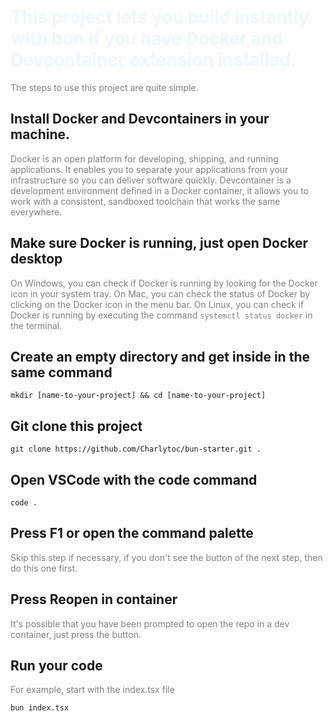 # This project lets you build instantly with bun if you have Docker and Devcontainer extension installed.
The steps to use this project are quite simple.

## Install Docker and Devcontainers in your machine.
Docker is an open platform for developing, shipping, and running applications. It enables you to separate your applications from your infrastructure so you can deliver software quickly. Devcontainer is a development environment defined in a Docker container, it allows you to work with a consistent, sandboxed toolchain that works the same everywhere.

## Make sure Docker is running, just open Docker desktop
On Windows, you can check if Docker is running by looking for the Docker icon in your system tray. On Mac, you can check the status of Docker by clicking on the Docker icon in the menu bar. On Linux, you can check if Docker is running by executing the command `systemctl status docker` in the terminal.

## Create an empty directory and get inside in the same command
```
mkdir [name-to-your-project] && cd [name-to-your-project]

```
## Git clone this project
```
git clone https://github.com/Charlytoc/bun-starter.git .

```
## Open VSCode with the code command
```
code .
```
## Press F1 or open the command palette
Skip this step if necessary, if you don't see the button of the next step, then do this one first.

## Press **Reopen in container**
It's possible that you have been prompted to open the repo in a dev container, just press the button.

## Run your code
For example, start with the index.tsx file
```
bun index.tsx
```




<!-- Styles for the documentation -->
<style>
h1 {
    color:aliceblue;
}
p {
    color: gray;
}

</style>

